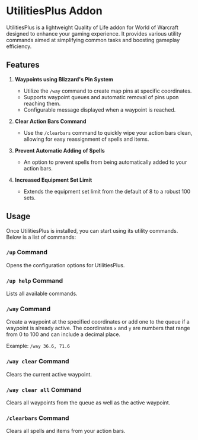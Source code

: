 # UtilitiesPlus Addon

UtilitiesPlus is a lightweight Quality of Life addon for World of Warcraft designed to enhance your gaming experience. It provides various utility commands aimed at simplifying common tasks and boosting gameplay efficiency.

## Features

1. **Waypoints using Blizzard's Pin System**
    - Utilize the `/way` command to create map pins at specific coordinates.
    - Supports waypoint queues and automatic removal of pins upon reaching them.
    - Configurable message displayed when a waypoint is reached.

2. **Clear Action Bars Command**
    - Use the `/clearbars` command to quickly wipe your action bars clean, allowing for easy reassignment of spells and items.

3. **Prevent Automatic Adding of Spells**
    - An option to prevent spells from being automatically added to your action bars.

4. **Increased Equipment Set Limit**
    - Extends the equipment set limit from the default of 8 to a robust 100 sets.

## Usage

Once UtilitiesPlus is installed, you can start using its utility commands. Below is a list of commands:

### `/up` Command
Opens the configuration options for UtilitiesPlus.

### `/up help` Command
Lists all available commands.

### `/way` Command
Create a waypoint at the specified coordinates or add one to the queue if a waypoint is already active. The coordinates `x` and `y` are numbers that range from 0 to 100 and can include a decimal place.

Example: `/way 36.6, 71.6`

### `/way clear` Command
Clears the current active waypoint.

### `/way clear all` Command
Clears all waypoints from the queue as well as the active waypoint.

### `/clearbars` Command
Clears all spells and items from your action bars.
